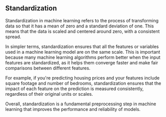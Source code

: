 ## Standardization
Standardization in machine learning refers to the process of transforming data so that it has a mean of zero and a standard deviation of one. This means that the data is scaled and centered around zero, with a consistent spread.

In simpler terms, standardization ensures that all the features or variables used in a machine learning model are on the same scale. This is important because many machine learning algorithms perform better when the input features are standardized, as it helps them converge faster and make fair comparisons between different features.

For example, if you're predicting housing prices and your features include square footage and number of bedrooms, standardization ensures that the impact of each feature on the prediction is measured consistently, regardless of their original units or scales.

Overall, standardization is a fundamental preprocessing step in machine learning that improves the performance and reliability of models.
